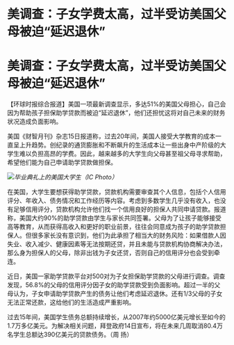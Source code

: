 # 美调查：子女学费太高，过半受访美国父母被迫“延迟退休”

# 美调查：子女学费太高，过半受访美国父母被迫“延迟退休”

【环球时报综合报道】美国一项最新调查显示，多达51%的美国父母担心，自己会因为帮助孩子担保助学贷款而被迫“延迟退休”，他们还担忧这将对自己未来的财务状况造成负面影响。

美国《财智月刊》杂志15日报道称，过去20年间，美国人接受大学教育的成本一直呈上升趋势。创纪录的通货膨胀和不断飙升的生活成本让一些出身中产阶级的大学生难以负担高昂的学费。因此，越来越多的大学生向父母甚至祖父母寻求帮助，希望他们能为自己申请助学贷款做担保。

![](https://inews.gtimg.com/om_bt/OLBWleTGRv3Eso8aD4OPBOIqerxf6rRZ79S9666Uie2IQAA/1000)_毕业典礼上的美国大学生（IC
Photo）_

在美国，大学生要想获得助学贷款，贷款机构需要审查其个人信息，包括个人信用评分、年收入、债务情况和工作经历等内容。考虑到多数学生几乎没有收入，也没有足够信用评分，贷款机构允许他们找一个信用良好的担保人共同申请贷款。报道称，美国大约90%的助学贷款由学生与家长共同签署。父母为了让孩子能够接受高等教育，从而获得高收入和更好的职业前景，往往会同意成为孩子的助学贷款担保人。但很多家长没有意识到，他们为此承担了相当大的财务风险：如果借款人因失业、收入减少、健康因素等无法按期还贷，并且未能与贷款机构协商解决办法，那么身为担保人的父母，除非出钱为子女还贷，否则自己的信用评分也会受到牵连。

近日，美国一家助学贷款平台对500对为子女担保助学贷款的父母进行调查。调查发现，56.8%的父母的信用评分因子女的助学贷款受到负面影响。超过一半的父母认为，子女申请助学贷款产生的债务让他们考虑延迟退休。还有1/3父母的子女无法正常还款，这给他们的生活造成严重影响。

过去15年间，美国学生债务总额持续增长，从2007年约5000亿美元增长至如今的1.7万多亿美元。为解决相关问题，拜登政府14日宣布，将在未来几周取消80.4万名学生总额达390亿美元的贷款债务。（周
扬）


